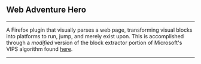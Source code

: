 ## Web Adventure Hero

---

A Firefox plugin that  visually parses a web page, transforming visual blocks into platforms to run, jump, and merely exist upon. This is accomplished through a *modified* version of the block extractor portion of Microsoft's VIPS algorithm found [here](https://www.microsoft.com/en-us/research/wp-content/uploads/2016/02/tr-2003-79.pdf).

---